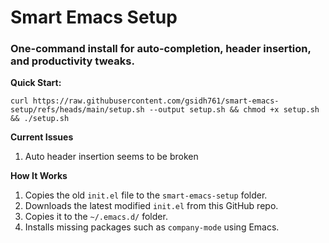 # Smart Emacs Setup  
### One-command install for auto-completion, header insertion, and productivity tweaks.  

**Quick Start:**  
```
curl https://raw.githubusercontent.com/gsidh761/smart-emacs-setup/refs/heads/main/setup.sh --output setup.sh && chmod +x setup.sh && ./setup.sh
```

**Current Issues**
1. Auto header insertion seems to be broken

**How It Works**  
1. Copies the old `init.el` file to the `smart-emacs-setup` folder.  
2. Downloads the latest modified `init.el` from this GitHub repo.  
3. Copies it to the `~/.emacs.d/` folder.  
4. Installs missing packages such as `company-mode` using Emacs.  

